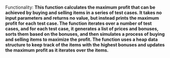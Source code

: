 Functionality: **This function calculates the maximum profit that can be achieved by buying and selling items in a series of test cases. It takes no input parameters and returns no value, but instead prints the maximum profit for each test case. The function iterates over a number of test cases, and for each test case, it generates a list of prices and bonuses, sorts them based on the bonuses, and then simulates a process of buying and selling items to maximize the profit. The function uses a heap data structure to keep track of the items with the highest bonuses and updates the maximum profit as it iterates over the items.**